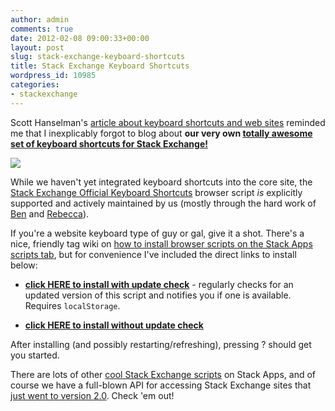```yaml
---
author: admin
comments: true
date: 2012-02-08 09:00:33+00:00
layout: post
slug: stack-exchange-keyboard-shortcuts
title: Stack Exchange Keyboard Shortcuts
wordpress_id: 10985
categories:
- stackexchange
---
```


Scott Hanselman's [article about keyboard shortcuts and web sites](http://www.hanselman.com/blog/TheWebIsTheNewTerminalAreYouUsingTheWebsKeyboardShortcutsAndHotkeys.aspx) reminded me that I inexplicably forgot to blog about **our very own [totally awesome set of keyboard shortcuts for Stack Exchange!](http://stackapps.com/questions/2567/official-keyboard-shortcuts)**

[![](http://blog.stackoverflow.com/wp-content/uploads/stack-exchange-keyboard-shortcuts.png)](http://stackapps.com/questions/2567/official-keyboard-shortcuts)

While we haven't yet integrated keyboard shortcuts into the core site, the [Stack Exchange Official Keyboard Shortcuts](http://stackapps.com/questions/2567/official-keyboard-shortcuts) browser script _is_ explicitly supported and actively maintained by us (mostly through the hard work of [Ben](http://stackexchange.com/users/40051/balpha) and [Rebecca](http://stackexchange.com/users/60791/rebecca-chernoff)).

If you're a website keyboard type of guy or gal, give it a shot. There's a nice, friendly tag wiki on [how to install browser scripts on the Stack Apps scripts tab](http://stackapps.com/tags/script/info), but for convenience I've included the direct links to install below:





  * [**click HERE to install with update check**](https://bitbucket.org/balpha/se-keyboard-shortcuts/raw/tip/sekeys.updating.user.js) - regularly checks for an updated version of this script and notifies you if one is available. Requires `localStorage`.


  * [**click HERE to install without update check**](https://bitbucket.org/balpha/se-keyboard-shortcuts/raw/tip/sekeys.user.js)



After installing (and possibly restarting/refreshing), pressing ? should get you started.

There are lots of other [cool Stack Exchange scripts](http://blog.stackoverflow.com/2011/02/stack-apps-and-scripts/) on Stack Apps, and of course we have a full-blown API for accessing Stack Exchange sites that [just went to version 2.0](http://blog.stackoverflow.com/2012/02/stack-exchange-api-v2-0-no-longer-beta/). Check 'em out!

